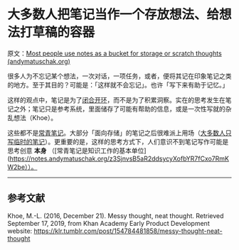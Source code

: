 # 大多数人把笔记当作一个存放想法、给想法打草稿的容器

原文：[Most people use notes as a bucket for storage or scratch thoughts (andymatuschak.org)](https://notes.andymatuschak.org/z5nw1rPzimCJYyMknDujwvP344Hv3ixCZRZV2)

很多人为不忘记某个想法，一次对话，一项任务，或者，便将其记在印象笔记之类的地方。至于其目的？可能是：「这样就不会忘记」。也许「写下来有助于记忆。」

这样的观点中，笔记是为了[闭合开环](https://notes.andymatuschak.org/z8d4eJNaKrVDGTFpqRnQUPRkexB7K6XbcffAV)，而不是为了积累洞察。实在的思考发生在笔记之外；笔记只是参考系统，里面储存了可能有帮助的信息，或是一次性写就的杂乱想法（Khoe）。

这些都不是[常青笔记](https://notes.andymatuschak.org/z4SDCZQeRo4xFEQ8H4qrSqd68ucpgE6LU155C)。大部分「面向存储」的笔记之后很难派上用场（[大多数人只写临时的笔记](https://notes.andymatuschak.org/z2ZAGQBHuJ2u9WrtAQHAEHcCZTtqpsGkAsrD1)）。更重要的是，这样的思考方式下，人们意识不到笔记写作可能是思考创意 **本身** （[常青笔记是知识工作的基本单位](https://notes.andymatuschak.org/z3SjnvsB5aR2ddsycyXofbYR7fCxo7RmKW2be））。

------

## 参考文献

Khoe, M.-L. (2016, December 21). Messy thought, neat thought. Retrieved September 17, 2019, from Khan Academy Early Product Development website: https://klr.tumblr.com/post/154784481858/messy-thought-neat-thought